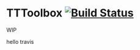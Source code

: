 # TTToolbox [![Build Status](https://travis-ci.org/pawurb/TTToolbox.svg)](https://travis-ci.org/pawurb/TTToolbox)

WIP

hello travis


